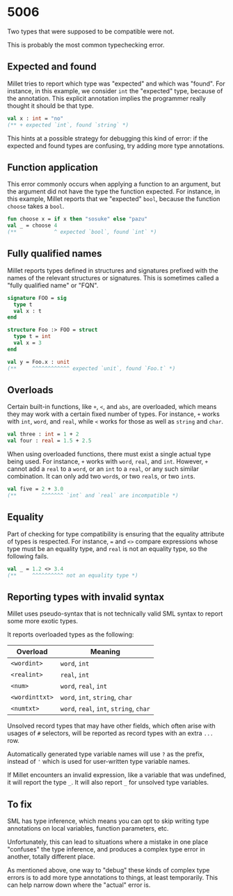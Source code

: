 # 5006

Two types that were supposed to be compatible were not.

This is probably the most common typechecking error.

## Expected and found

Millet tries to report which type was "expected" and which was "found". For instance, in this example, we consider `int` the "expected" type, because of the annotation. This explicit annotation implies the programmer really thought it should be that type.

```sml
val x : int = "no"
(** + expected `int`, found `string` *)
```

This hints at a possible strategy for debugging this kind of error: if the expected and found types are confusing, try adding more type annotations.

## Function application

This error commonly occurs when applying a function to an argument, but the argument did not have the type the function expected. For instance, in this example, Millet reports that we "expected" `bool`, because the function `choose` takes a `bool`.

```sml
fun choose x = if x then "sosuke" else "pazu"
val _ = choose 4
(**            ^ expected `bool`, found `int` *)
```

## Fully qualified names

Millet reports types defined in structures and signatures prefixed with the names of the relevant structures or signatures. This is sometimes called a "fully qualified name" or "FQN".

```sml
signature FOO = sig
  type t
  val x : t
end

structure Foo :> FOO = struct
  type t = int
  val x = 3
end

val y = Foo.x : unit
(**     ^^^^^^^^^^^^ expected `unit`, found `Foo.t` *)
```

## Overloads

Certain built-in functions, like `+`, `<`, and `abs`, are overloaded, which means they may work with a certain fixed number of types. For instance, `+` works with `int`, `word`, and `real`, while `<` works for those as well as `string` and `char`.

```sml
val three : int = 1 + 2
val four : real = 1.5 + 2.5
```

When using overloaded functions, there must exist a single actual type being used. For instance, `+` works with `word`, `real`, and `int`. However, `+` cannot add a `real` to a `word`, or an `int` to a `real`, or any such similar combination. It can only add two `word`s, or two `real`s, or two `int`s.

```sml
val five = 2 + 3.0
(**        ^^^^^^^ `int` and `real` are incompatible *)
```

## Equality

Part of checking for type compatibility is ensuring that the equality attribute of types is respected. For instance, `=` and `<>` compare expressions whose type must be an equality type, and `real` is not an equality type, so the following fails.

```sml
val _ = 1.2 <> 3.4
(**     ^^^^^^^^^^ not an equality type *)
```

## Reporting types with invalid syntax

Millet uses pseudo-syntax that is not technically valid SML syntax to report some more exotic types.

It reports overloaded types as the following:

| Overload       | Meaning                                 |
| -------------- | --------------------------------------- |
| `<wordint>`    | `word`, `int`                           |
| `<realint>`    | `real`, `int`                           |
| `<num>`        | `word`, `real`, `int`                   |
| `<wordinttxt>` | `word`, `int`, `string`, `char`         |
| `<numtxt>`     | `word`, `real`, `int`, `string`, `char` |

Unsolved record types that may have other fields, which often arise with usages of `#` selectors, will be reported as record types with an extra `...` row.

Automatically generated type variable names will use `?` as the prefix, instead of `'` which is used for user-written type variable names.

If Millet encounters an invalid expression, like a variable that was undefined, it will report the type `_`. It will also report `_` for unsolved type variables.

## To fix

SML has type inference, which means you can opt to skip writing type annotations on local variables, function parameters, etc.

Unfortunately, this can lead to situations where a mistake in one place "confuses" the type inference, and produces a complex type error in another, totally different place.

As mentioned above, one way to "debug" these kinds of complex type errors is to add more type annotations to things, at least temporarily. This can help narrow down where the "actual" error is.
